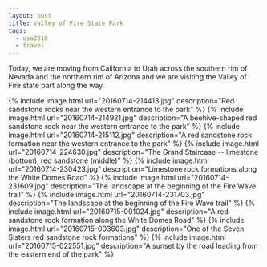 ```yaml
---
layout: post
title: Valley of Fire State Park
tags:
  - usa2016
  - travel
---
```


Today, we are moving from California to Utah across the southern rim of Nevada and the northern rim of Arizona and we are visiting the Valley of Fire state part along the way.

 {% include image.html url="20160714-214413.jpg" description="Red sandstone rocks near the western entrance to the park" %}
 {% include image.html url="20160714-214921.jpg" description="A beehive-shaped red sandstone rock near the western entrance to the park" %}
 {% include image.html url="20160714-215112.jpg" description="A red sandstone rock formation near the western entrance to the park" %}
 {% include image.html url="20160714-224630.jpg" description="The Grand Staircase -- limestone (bottom), red sandstone (middle)" %}
 {% include image.html url="20160714-230423.jpg" description="Limestone rock formations along the White Domes Road" %}
 {% include image.html url="20160714-231609.jpg" description="The landscape at the beginning of the Fire Wave trail" %}
 {% include image.html url="20160714-231703.jpg" description="The landscape at the beginning of the Fire Wave trail" %}
 {% include image.html url="20160715-001024.jpg" description="A red sandstone rock formation along the White Domes Road" %}
 {% include image.html url="20160715-003603.jpg" description="One of the Seven Sisters red sandstone rock formations" %}
 {% include image.html url="20160715-022551.jpg" description="A sunset by the road leading from the eastern end of the park" %}